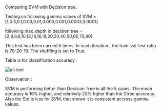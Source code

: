 Comparing SVM  with Decision tree.

Testing on following gamma values of SVM = [1,0.3,0.1,0.03,0.01,0.003,0.001,0.0003,0.0001]

following max_depth in decision tree =  [2,4,6,8,10,12,14,16,18,20,30,40,50,60,70,80]

This test has been carried 5 times. In each iteration , the train-val-test ratio is 70-20-10. The shuffling is set to True.

Table is for classification accuracy .

![alt text](https://github.com/Rushil231100/ml_ops_scikit/blob/features/comparing_models/images/Screenshot%20from%202021-10-29%2011-52-01.png)


Observation : 

SVM is performing better than Decision Tree in all the 5 cases. The mean accuracy is 16% higher, and relatively 20% hgher than the Dtree accuracy.
Also the Std is less for SVM, that shown it is consistent accross gamma values.



  

